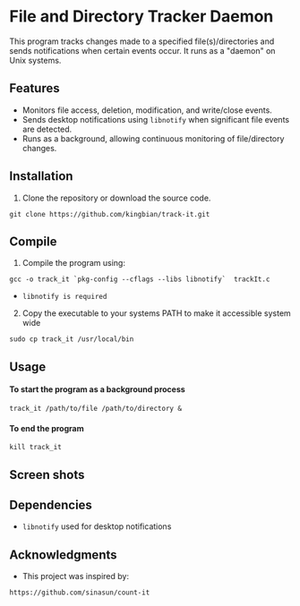 # File and Directory Tracker Daemon

This program tracks changes made to a specified file(s)/directories and sends notifications when certain events occur. It runs as a "daemon" on Unix systems.

## Features

- Monitors file access, deletion, modification, and write/close events.
- Sends desktop notifications using `libnotify` when significant file events are detected.
- Runs as a background, allowing continuous monitoring of file/directory changes.

## Installation

1. Clone the repository or download the source code.

```
git clone https://github.com/kingbian/track-it.git
```

## Compile

1. Compile the program using:

```
gcc -o track_it `pkg-config --cflags --libs libnotify`  trackIt.c
```

- `libnotify is required`

2. Copy the executable to your systems PATH to make it accessible system wide

```
sudo cp track_it /usr/local/bin
```

## Usage

#### To start the program as a background process

```
track_it /path/to/file /path/to/directory &
```

#### To end the program

```
kill track_it
```

## Screen shots

## Dependencies

- `libnotify` used for desktop notifications

## Acknowledgments

- This project was inspired by:

```
https://github.com/sinasun/count-it
```
